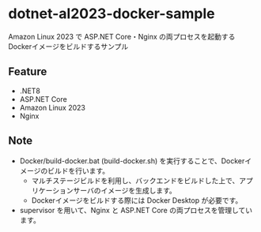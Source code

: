 # dotnet-al2023-docker-sample
Amazon Linux 2023 で ASP.NET Core・Nginx の両プロセスを起動するDockerイメージをビルドするサンプル

## Feature
- .NET8
- ASP.NET Core
- Amazon Linux 2023
- Nginx

## Note
- Docker/build-docker.bat (build-docker.sh) を実行することで、Dockerイメージのビルドを行います。
    - マルチステージビルドを利用し、バックエンドをビルドした上で、アプリケーションサーバのイメージを生成します。
    - Dockerイメージをビルドする際には Docker Desktop が必要です。
- supervisor を用いて、Nginx と ASP.NET Core の両プロセスを管理しています。